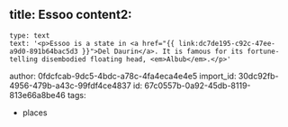 title: Essoo
content2:
  -
    type: text
    text: '<p>Essoo is a state in <a href="{{ link:dc7de195-c92c-47ee-a9d0-891b64bac5d3 }}">Del Daurin</a>. It is famous for its fortune-telling disembodied floating head, <em>Albub</em>.</p>'
author: 0fdcfcab-9dc5-4bdc-a78c-4fa4eca4e4e5
import_id: 30dc92fb-4956-479b-a43c-99fdf4ce4837
id: 67c0557b-0a92-45db-8119-813e66a8be46
tags:
  - places
